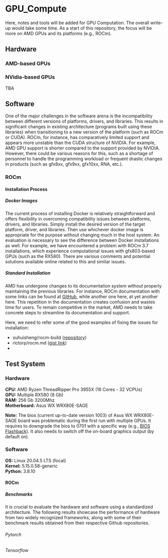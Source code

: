 # GPU_Compute
Here, notes and tools will be added for GPU Computation. The overall write-up would take some time. As a start of this repository, 
the focus will be more on AMD GPUs and its platforms (e.g., ROCm).

## Hardware
### AMD-based GPUs


### NVidia-based GPUs
TBA

## Software
One of the major challenges in the software arena is the incompatibility between different versions of platforms, drivers, and libraries. This results in significant changes in existing architecture (programs built using these libraries) when transitioning to a new version of the platform (such as ROCm or CUDA). ROCm, for instance, has comparatively limited support and appears more unstable than the CUDA structure of NVIDIA. For example, AMD GPU support is shorter compared to the support provided by NVIDIA. However, there could be various reasons for this, such as a shortage of personnel to handle the programming workload or frequent drastic changes in products (such as gfx8xx, gfx9xx, gfx10xx, RNA, etc.).

### ROCm

#### Installation Process
##### Docker Images
The current process of installing Docker is relatively straightforward and offers flexibility in overcoming compatibility issues between platforms, drivers, and libraries. Simply install the desired version of the target platform, driver, and libraries. Then use whichever docker image is appropriate for the purpose without changing much in the host system. An evaluation is necessary to see the difference between Docker installations as well. For example, we have encountered a problem with ROCm 3.7 installations, which experience computational issues with gfx803-based GPUs (such as the RX580). There are various comments and potential solutions available online related to this and similar issues.

##### Standard Installation
AMD has undergone changes to its documentation system without properly maintaining the previous libraries. For instance, ROCm documentation with some links can be found at [GitHub](https://github.com/RadeonOpenCompute/ROCm/), while another one here, at yet another here. This repetition in the documentation creates confusion and wastes time for users. To remain competitive in the market, AMD needs to take concrete steps to streamline its documentation and support.

Here, we need to refer some of the good examples of fixing the issues for installation:
- xuhuisheng/rocm-build ([repository](https://github.com/xuhuisheng/rocm-build))
- rictorp/rocm.md ([gist link](https://gist.github.com/rigtorp/d9483af100fb77cee57e4c9fa3c74245))
-

## Test System
### Hardware
**CPU:** AMD Ryzen ThreadRipper Pro 3955X (16 Cores - 32 VCPUs)  
**GPU:** Multiple RX580 (8 Gb)  
**RAM:** 256 Gb 3200Mhz  
**Motherboard:** Asus WX WRX80E-SAGE  

__Note:__ The bios (current up-to-date version 1003) of Asus WX WRX80E-SAGE board was problematic during the first run with multiple GPUs. It requires to downgrade the bios to 0701 with a specific way (e.g., [BIOS Flashback](https://www.youtube.com/watch?v=FPyElZcsW6o)). It also needs to switch off the on-board graphics output (by default on). 

### Software
**OS:** Linux 20.04.5 LTS (focal)  
**Kernel:** 5.15.0.58-generic  
**Python:** 3.8.10

#### ROCm

##### Benchmarks
It is crucial to evaluate the hardware and software using a standardized architecture. The following results showcase the performance of hardware from two widely recognized frameworks, along with some of their benchmark results obtained from their respective Github repositories.

###### Pytorch


###### Tensorflow
